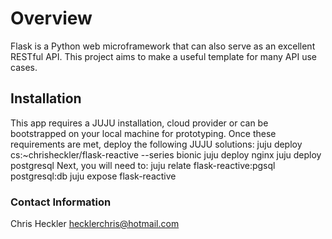 # Overview
Flask is a Python web microframework that can also serve as an excellent RESTful API.  This project aims to make a useful template for many API use cases. 

## Installation
This app requires a JUJU installation, cloud provider or can be bootstrapped on your local machine for prototyping.  Once these requirements are met, deploy the following JUJU solutions:
	juju deploy cs:~chrisheckler/flask-reactive --series bionic
	juju deploy nginx
	juju deploy postgresql
Next, you will need to:
	juju relate flask-reactive:pgsql postgresql:db
	juju expose flask-reactive

### Contact Information
Chris Heckler <hecklerchris@hotmail.com>

